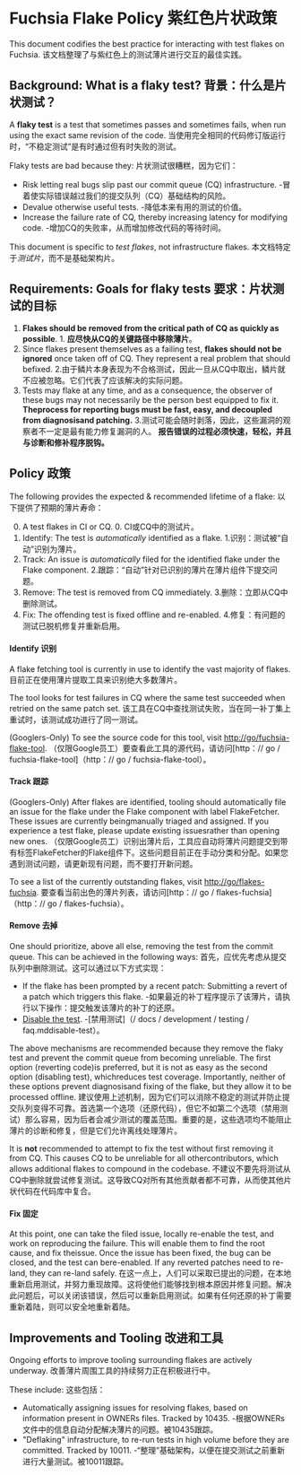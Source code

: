  
# Fuchsia Flake Policy  紫红色片状政策 

This document codifies the best practice for interacting with test flakes on Fuchsia. 该文档整理了与紫红色上的测试薄片进行交互的最佳实践。

 
## Background: What is a flaky test?  背景：什么是片状测试？ 

A **flaky test** is a test that sometimes passes and sometimes fails, when run using the exact same revision of the code. 当使用完全相同的代码修订版运行时，“不稳定测试”是有时通过但有时失败的测试。

Flaky tests are bad because they:  片状测试很糟糕，因为它们：

 
-   Risk letting real bugs slip past our commit queue (CQ) infrastructure.  -冒着使实际错误越过我们的提交队列（CQ）基础结构的风险。
-   Devalue otherwise useful tests.  -降低本来有用的测试的价值。
-   Increase the failure rate of CQ, thereby increasing latency for modifying code.  -增加CQ的失败率，从而增加修改代码的等待时间。

This document is specific to *test flakes*, not infrastructure flakes.  本文档特定于*测试片*，而不是基础架构片。

 
## Requirements: Goals for flaky tests  要求：片状测试的目标 

 
1.  **Flakes should be removed from the critical path of CQ as quickly as possible**. 1. **应尽快从CQ的关键路径中移除薄片**。
2.  Since flakes present themselves as a failing test, **flakes should not be ignored** once taken off of CQ. They represent a real problem that should befixed. 2.由于鳞片本身表现为不合格测试，因此一旦从CQ中取出，鳞片就不应被忽略。它们代表了应该解决的实际问题。
3.  Tests may flake at any time, and as a consequence, the observer of these bugs may not necessarily be the person best equipped to fix it. **Theprocess for reporting bugs must be fast, easy, and decoupled from diagnosisand patching.** 3.测试可能会随时剥落，因此，这些漏洞的观察者不一定是最有能力修复漏洞的人。 **报告错误的过程必须快速，轻松，并且与诊断和修补程序脱钩。**

 
## Policy  政策 

The following provides the expected & recommended lifetime of a flake:  以下提供了预期的薄片寿命：

 
0.  A test flakes in CI or CQ.  0. CI或CQ中的测试片。
1.  Identify: The test is *automatically* identified as a flake.  1.识别：测试被“自动”识别为薄片。
2.  Track: An issue is *automatically* filed for the identified flake under the Flake component.  2.跟踪：“自动”针对已识别的薄片在薄片组件下提交问题。
3.  Remove: The test is removed from CQ immediately.  3.删除：立即从CQ中删除测试。
4.  Fix: The offending test is fixed offline and re-enabled.  4.修复：有问题的测试已脱机修复并重新启用。

 
#### Identify  识别 

A flake fetching tool is currently in use to identify the vast majority of flakes.  目前正在使用薄片提取工具来识别绝大多数薄片。

The tool looks for test failures in CQ where the same test succeeded when retried on the same patch set. 该工具在CQ中查找测试失败，当在同一补丁集上重试时，该测试成功进行了同一测试。

(Googlers-Only) To see the source code for this tool, visit [http://go/fuchsia-flake-tool](http://go/fuchsia-flake-tool). （仅限Google员工）要查看此工具的源代码，请访问[http：// go / fuchsia-flake-tool]（http：// go / fuchsia-flake-tool）。

 
#### Track  跟踪 

(Googlers-Only) After flakes are identified, tooling should automatically file an issue for the flake under the Flake component with label FlakeFetcher. These issues are currently beingmanually triaged and assigned. If you experience a test flake, please update existing issuesrather than opening new ones. （仅限Google员工）识别出薄片后，工具应自动将薄片问题提交到带有标签FlakeFetcher的Flake组件下。这些问题目前正在手动分类和分配。如果您遇到测试问题，请更新现有问题，而不要打开新问题。

To see a list of the currently outstanding flakes, visit [http://go/flakes-fuchsia](http://go/flakes-fuchsia). 要查看当前出色的薄片列表，请访问[http：// go / flakes-fuchsia]（http：// go / flakes-fuchsia）。

 
#### Remove  去掉 

One should prioritize, above all else, removing the test from the commit queue. This can be achieved in the following ways: 首先，应优先考虑从提交队列中删除测试。这可以通过以下方式实现：

 
-   If the flake has been prompted by a recent patch: Submitting a revert of a patch which triggers this flake. -如果最近的补丁程序提示了该薄片，请执行以下操作：提交触发该薄片的补丁的还原。
-   [Disable the test](/docs/development/testing/faq.md#disable-test).  -[禁用测试]（/ docs / development / testing / faq.mddisable-test）。

The above mechanisms are recommended because they remove the flaky test and prevent the commit queue from becoming unreliable. The first option (reverting code)is preferred, but it is not as easy as the second option (disabling test), whichreduces test coverage. Importantly, neither of these options prevent diagnosisand fixing of the flake, but they allow it to be processed offline. 建议使用上述机制，因为它们可以消除不稳定的测试并防止提交队列变得不可靠。首选第一个选项（还原代码），但它不如第二个选项（禁用测试）那么容易，因为后者会减少测试的覆盖范围。重要的是，这些选项均不能阻止薄片的诊断和修复，但是它们允许离线处理薄片。

It is **not** recommended to attempt to fix the test without first removing it from CQ. This causes CQ to be unreliable for all othercontributors, which allows additional flakes to compound in the codebase. 不建议不要先将测试从CQ中删除就尝试修复测试。这导致CQ对所有其他贡献者都不可靠，从而使其他片状代码在代码库中复合。

 
#### Fix  固定 

At this point, one can take the filed issue, locally re-enable the test, and work on reproducing the failure. This will enable them to find the root cause, and fix theissue. Once the issue has been fixed, the bug can be closed, and the test can bere-enabled. If any reverted patches need to re-land, they can re-land safely. 在这一点上，人们可以采取已提出的问题，在本地重新启用测试，并努力重现故障。这将使他们能够找到根本原因并修复问题。解决此问题后，可以关闭该错误，然后可以重新启用测试。如果有任何还原的补丁需要重新着陆，则可以安全地重新着陆。

 
## Improvements and Tooling  改进和工具 

Ongoing efforts to improve tooling surrounding flakes are actively underway.  改善薄片周围工具的持续努力正在积极进行中。

These include:  这些包括：

 
-   Automatically assigning issues for resolving flakes, based on information present in OWNERs files. Tracked by 10435. -根据OWNERs文件中的信息自动分配解决薄片的问题。被10435跟踪。
-   "Deflaking" infrastructure, to re-run tests in high volume before they are committed. Tracked by 10011. -“整理”基础架构，以便在提交测试之前重新进行大量测试。被10011跟踪。

